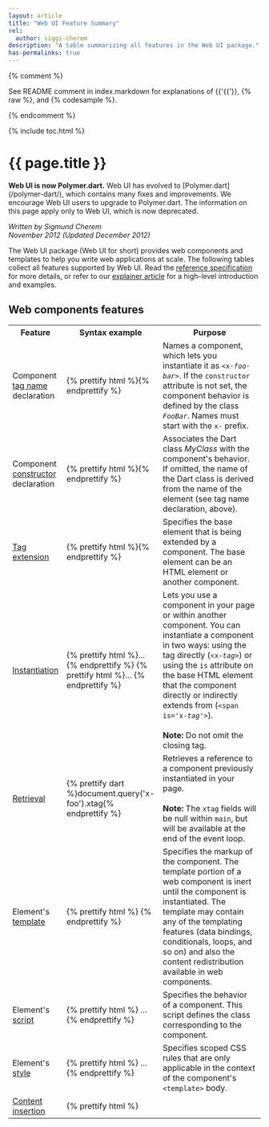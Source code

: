 ```yaml
---
layout: article
title: "Web UI Feature Summary"
rel:
  author: siggi-cherem
description: "A table summarizing all features in the Web UI package."
has-permalinks: true
---
```

{% comment %}

See README comment in index.markdown for explanations of
{{'{{'}}, \{\% raw \%\}, and \{\% codesample \%\}.

{% endcomment %}

{% include toc.html %}

# {{ page.title }}

<aside class="alert alert-danger" markdown="1">
<strong>Web UI is now Polymer.dart.</strong>
Web UI has evolved to
[Polymer.dart](/polymer-dart/), which contains many fixes and improvements.
We encourage Web UI users to upgrade to Polymer.dart.
The information on this page apply only to Web UI, which is now deprecated.
</aside>

_Written by Sigmund Cherem<br />
November 2012 (Updated December 2012)_

The Web UI package (Web UI for short) provides web components and templates to
help you write web applications at scale. The following tables collect all
features supported by Web UI. Read the [reference specification](spec.html) for
more details, or refer to our [explainer article](index.html) for a high-level
introduction and examples.

## Web components features

<table class="table">
<tbody>
<tr>
  <th width="20%"> Feature </th>
  <th width="35%"> Syntax example </th>
  <th> Purpose </th>
</tr>

<tr><td>
Component
<a href="spec.html#declaration">tag name</a>
declaration
</td><td>
{% prettify html %}<element name='x-foo-bar' ...>{% endprettify %}
</td><td>
Names a component, which lets you instantiate it as
<code>&lt;x-<em>foo-bar</em>&gt;</code>. If the <code>constructor</code> attribute is not
set, the component behavior is defined by the class
<code><em>FooBar</em></code>. Names must start with the <code>x-</code> prefix.
</td></tr>

<tr><td>
Component
<a href="spec.html#declaration">constructor</a>
declaration
</td><td>
{% prettify html %}<element ... constructor='MyClass'>{% endprettify %}
</td><td>
Associates the Dart class <em>MyClass</em> with the component's behavior. If
omitted, the name of the Dart class is derived from the name of the element
(see tag name declaration, above).
</td></tr>

<tr><td>
<a href="spec.html#declaration">Tag extension</a>
</td><td>
{% prettify html %}<element ... extends='span'>{% endprettify %}
</td><td>
Specifies the base element that is being extended by a component. The base
element can be an HTML element or another component.
</td></tr>

<tr><td>
<a href="spec.html#instantiation">Instantiation</a>
</td><td>
{% prettify html %}... <x-tag></x-tag>{% endprettify %}
{% prettify html %}... <span is='x-tag'></span>{% endprettify %}
</td><td>
Lets you use a component in your page or within another component.
You can instantiate a component in two ways:
using the tag directly (<code>&lt;x-<em>tag</em>&gt;</code>)
or using the <code>is</code> attribute on the base HTML element
that the component directly or indirectly extends from
(<code>&lt;span is='x-<em>tag</em>'&gt;</code>).
<br>
<br>
<strong>Note:</strong> Do not omit the closing tag.
</td></tr>

<tr><td>
<a href="spec.html#retrieval">Retrieval</a>
</td><td>
{% prettify dart %}document.query('x-foo').xtag{% endprettify %}
</td><td>
Retrieves a reference to a component previously instantiated in your page.
<br>
<br>
<strong>Note:</strong> The <code>xtag</code> fields will be null within
<code>main</code>, but will be available at the end of the event loop.

</td></tr>

<tr><td>
Element's <a href="spec.html#appearance">template</a>
</td><td>
{% prettify html %}
<element name='x-foo'>
  <template> ... </template>
{% endprettify %}
</td><td>
Specifies the markup of the component. The template portion of a web component
is inert until the component is instantiated. The template may contain any of
the templating features (data bindings, conditionals, loops, and so on)
and also the content redistribution available in web components.
</td></tr>

<tr><td>
Element's <a href="spec.html#behavior">script</a>
</td><td>
{% prettify html %}
<element name='x-foo'>
  ...
  <script type='application/dart'>...</script>
{% endprettify %}
</td><td>
Specifies the behavior of a component. This script defines the class
corresponding to the component.
</td></tr>

<tr><td>
Element's <a href="spec.html#appearance">style</a>
</td><td>
{% prettify html %}
<element name='x-foo'>
  ...
  <style> ... </style>
{% endprettify %}
</td><td>
Specifies scoped CSS rules that are only applicable in the context of the
component's <code>&lt;template></code> body.
</td></tr>

<tr><td>
<a href="spec.html#appearance">Content insertion</a>
</td><td>
{% prettify html %}
<element name='x-foo'>
  <template>
    ...
    <content></content>
{% endprettify %}
</td><td>
Allows components to have children. When a component has children, those
children go where the <code>&lt;content></code> tags are.
For example, consider this usage:
{% prettify html %}
<x-foo><div>hello</div></x-foo>
{% endprettify %}
The <code>&lt;div&gt;hello&lt;/div&gt;</code> will be placed within the
element's template where the content tag is specified.
</td></tr>

<tr><td>
Selector in <a href="spec.html#appearance">content insertion</a>
</td><td>
{% prettify html %}
<element name='x-foo'>
  <template>
    ...
    <content select='div'></content>
    <content></content>
{% endprettify %}
</td><td>
Specifies which subset of a component's children
are distributed in a particular content tag.
For example, consider this usage:
{% prettify html %}
<x-foo><span>one</span><div>two</div></x-foo>
{% endprettify %}
The <code>&lt;div&gt;two&lt;/div&gt;</code> will be placed at the first
<code>&lt;content&gt;</code> insertion point (where div tags are selected), and
the <code>&lt;span&gt;</code> will be added at the insertion point
of the second content tag.
</td></tr>

<tr><td>
<a href="spec.html#appearance">Base component insertion</a>
</td><td>
{% prettify html %}
<element ... >
  <template>
    ...
    <shadow></shadow>
{% endprettify %}
</td><td>
Embeds the content of a base component. When a component extends another
component, The <code>&lt;shadow&gt;</code> tag is an insertion point where the
contents of the parent component are added.
</td></tr>

<tr><td>
<a href="spec.html#loading-components">Components inclusion</a>
</td><td>
{% prettify html %}
<html ...>
  <head>
  <link rel="import" href="...">
  </head>
{% endprettify %}
</td><td>
Imports component definitions
from the URL specified by <code>href</code>.
You can use these components
within the body of the current HTML page
and within components that the current HTML page defines.
</td></tr>
</tbody>
</table>


## Templating features

<table class="table">
<tr>
  <th width="20%"> Feature </th>
  <th width="35%"> Syntax example </th>
  <th> Purpose </th>
</tr>

<tr><td>
<a href="spec.html#binding-in-content">Text node data binding</a>
</td><td>
{% prettify html %}<div>{{'{{'}}exp}}</div>{% endprettify %}
</td><td>
Injects the value of evaluating <em>exp</em> in the document and watches for
changes. Any time a change to <em>exp</em> is detected, the UI is updated.
Values of the special type SafeHtml (from <a
href="https://github.com/dart-lang/web-ui/blob/master/lib/safe_html.dart">package:web_components/safe_html.dart</a>)
are treated in a special manner.
If the value of <em>exp</em> is not SafeHtml,
the contents are converted to a string
and are treated as text (they are escaped as safe HTML).
Otherwise, if the value of <em>exp</em> is a SafeHtml,
the contents are injected directly as an HTML fragment.
</td></tr>

<tr><td>
<a href="spec.html#binding-in-attributes">Attribute data binding</a>
</td><td>
{% prettify html %}<td colspan="{{'{{'}}exp}}"></td>{% endprettify %}
</td><td>
Binds the value of <em>exp</em> to the value of the attribute. Similar to
binding in text nodes, the expression is watched for changes
and the element
attribute is updated accordingly. The type of the expression is treated
accordingly, so unsafe content is appropriately escaped
as an attribute value.
</td></tr>

<tr><td>
<a href="spec.html#binding-in-attributes">Class attribute data binding</a>
</td><td>
{% prettify html %}<div class="{{'{{'}}Class1}} {{'{{'}}Class2}}"></div>{% endprettify %}
{% prettify html %}<div class="{{'{{'}}classesAsList}}"></div>{% endprettify %}
{% prettify html %}<div class="{{'{{'}}classesAsString}}"></div>{% endprettify %}
</td><td>
Binds the values to a class attribute. Similar
to attribute bindings, except that the system is smart enough
to update the class list
by adding and removing individual classes that change.
If the expression is
null, it means that the class(es) represented by that expression are all
removed.
</td></tr>

<tr><td>
<a href="spec.html#binding-in-attributes">Style attribute data binding</a>
</td><td>
{% prettify html %}<div style="{{'{{'}}exp}}"></div>{% endprettify %}
</td><td>
Binds the value of <em>exp</em> to the value of a style attribute.
Similar to attribute bindings,
except that <em>exp</em> is expected to be a map
and the system updates the style of the node
by treating the key-value pairs
in <em>exp</em> as CSS property-value pairs.
</td></tr>

<tr><td>
<a href="spec.html#binding-interactive-elements">Two-way data binding</a>
in interactive elements
</td><td>
{% prettify html %}<input type="text"
       bind-value="assignableValue">{% endprettify %}
{% prettify html %}<textarea bind-value="assignableValue">
</textarea>{% endprettify %}
{% prettify html %}<input type="checkbox"
       bind-checked="assignableValue">{% endprettify %}
</td><td>
Directly updates <em>assignableValue</em> with user input. Like data bindings in
attributes, this displays the latest value of the <em>assignableValue</em>
expression in the element.  Additionally, when the element is updated due to UI
interaction, the <em>assignableValue</em> is also updated and kept in sync.
</td></tr>


<tr><td>
<a href="spec.html#conditional-template">Conditional template node</a>
</td><td>
{% prettify html %}
<template instantiate="if exp">
contents
</template>
{% endprettify %}

{% prettify html %}<template if="exp">contents</template>{% endprettify %}
</td><td>
Conditionally adds <em>contents</em> if <em>exp</em> evaluates to true. The
contents are added <em>after</em> the template tag
(not as children of the template tag).
To make a conditional
row or cell in a table, use conditional tag attributes instead.
<br>
<br>
<strong>Note:</strong> both <code>instance="if exp"</code> and
<code>if="exp"</code> are accepted, the syntax is not yet finalized.
</td></tr>

<tr><td>
<a href="spec.html#conditional-attribute">Conditional tag attribute</a>
</td><td>
{% prettify html %}
<div template instantiate="if exp">
contents
</div>
{% endprettify %}
{% prettify html %}<div template if="exp">contents</div>{% endprettify %}
{% prettify html %}
<table><tbody>
<tr>
  <td template instantiate="if showCell">
    contents
  </td>
</tr>
</tbody></table>
{% endprettify %}
</td><td>
Conditionally adds the element to the DOM tree if the expression is true. This
can be used to make rows and cells conditionally visible.
<br>
<br>
<strong>Note:</strong> both <code>instance="if exp"</code> and
<code>if="exp"</code> are accepted, the syntax is not yet finalized.
</td></tr>

<tr><td>
<a href="spec.html#iterate-template">Iterating template node</a>
</td><td>
{% prettify html %}
<template iterate="x in exp">
contents
</template>
{% endprettify %}
</td><td>
Inserts <em>contents</em> for each item in <em>exp</em>
(an iterable collection).
The contents are added <em>after</em> the template tag (not
as children of the tag). To iterate over table rows or cells,
use iterating tag attributes instead.
</td></tr>

<tr><td>
<a href="spec.html#iterate-attribute">Iterating tag attribute</a>
</td><td>
{% prettify html %}
{% raw %}
<table>
<tbody template iterate="x in exp">
  <tr>
    <td>{{x.firstName}}</td>
    <td>{{x.lastName}}</td>
  </tr>
</tbody>
</table>
{% endraw %}
{% endprettify %}
</td><td>
Expands <em>contents</em> under the element,
once per item in the collection that <em>exp</em> evaluates to.
This can be used to create rows and cells in tables.
</td></tr>

<tr><td>
<a href="spec.html#event-listeners">Inline event listener</a>
</td><td>
{% prettify html %}
<div on-click="myHandler($event)">
contents
</div>
{% endprettify %}
</td><td>
Binds a UI event to a Dart expression. Whenever the event fires, the associated
expression is executed and watchers are notified about possible changes. The
fired event is stored in the special variable <code>$event</code>, available in
the scope of the Dart expression.
</td></tr>

</tbody></table>
